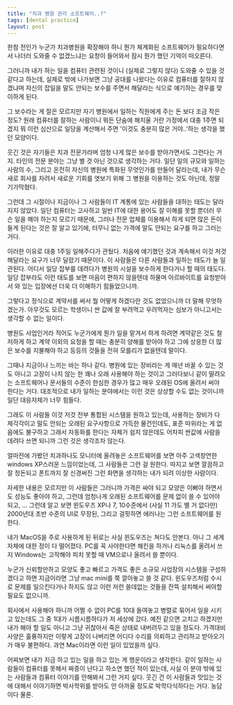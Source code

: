 ```yaml
---
title: "치과 병원 관리 소프트웨어..?"
tags: [dental practice]
layout: post
---
```


한참 전인가 누군가 치과병원을 확장해야 하니 뭔가 체계화된 소프트웨어가 필요하다면서 나더러 도와줄 수 없겠느냐는 요청이 들어와서 잠시 뭔가 했던 기억이 떠오른다.

그러니까 내가 하는 일을 컴퓨터 관련된 것이니 (실제로 그렇지 않다) 도와줄 수 있을 것 같다고 하는데, 실제로 밖에 나가보면 그냥 공대를 나왔다는 이유로 컴퓨터를 잘하지 않겠냐며 자신의 잡일을 말도 안되는 보수를 주면서 해달라는 식으로 얘기하는 경우를 맞이하게 된다. 

그 보수라는 게 잘은 모르지만 자기 병원에서 일하는 직원에게 주는 돈 보다 조금 작은 정도? 원래 컴퓨터를 잘하는 사람이니 뭐든 단숨에 해치울 거란 가정에서 대충 1주면 되겠지 뭐 이런 심산으로 일당을 계산해서 주면 '이것도 충분히 많은 거야..'하는 생각을 했던 모양이다.

웃긴 것은 자기들은 치과 전문가라며 엄청 나게 많은 보수를 받아가면서도 그런다는 거지. 타인의 전문 분야는 그냥 별 것 아닌 것으로 생각하는 거다. 일단 일의 규모와 일하는 사람의 수, 그리고 온전히 자신의 병원에 특화된 무엇인가를 만들어 달라는데, 내가 무슨 새로 회사를 차려서 새로운 기회를 엿보기 위해 그 병원을 이용하는 것도 아닌데, 정말 기가막혔다.

그런데 그 시절이나 지금이나 그 사람들이 IT 계통에 있는 사람들을 대하는 태도는 달라지지 않았다. 일단 컴퓨터는 고사하고 일반 IT에 대한 용어도 잘 이해를 못할 뿐더러 무슨 일을 해야 하는지 모르기 때문에, 그러나 전문 업체를 이용해서 하게 되면 많은 돈이 들게 된다는 것은 잘 알고 있기에, 터무니 없는 가격에 말도 안되는 요구를 하고 그러는 거다.

이러한 이유로 대충 1주일 일해주다가 관뒀다. 처음에 얘기했던 것과 계속해서 이것 저것 해달라는 요구가 너무 달랐기 때문이다. 이 사람들은 다른 사람들과 일하는 태도가 늘 일관된다. 어디서 일당 잡부를 데려다가 병원의 시설을 보수하게 한다거나 할 때의 태도다. 일당 잡부라도 이런 태도를 보면 마음이 편하지 않을텐데 하물며 아르바이트를 요청받아서 와 있는 입장에선 더욱 더 이해하기 힘들었으니까.

그렇다고 정식으로 계약서를 써서 뭘 어떻게 하겠다란 것도 없었으니까 더 말해 무엇하겠는가. 아무것도 모르는 학생이니 싼 값에 잘 부려먹고 우려먹자는 심보가 아니고서는 생각할 수 없는 일이다. 

병원도 사업인거라 적어도 누군가에게 뭔가 일을 맡겨서 하게 하려면 계약같은 것도 철저하게 하고 계약 이외의 요청을 할 때는 충분히 양해를 받아야 하고 그에 상응한 더 많은 보수를 지불해야 하고 등등의 것들을 전혀 모를리가 없을텐데 말이다.

그때나 지금이나 느끼는 바는 하나 같다. 병원에 있는 장비라는 게 매년 바꿀 수 있는 것도 아니고 고장이 나지 않는 한 꽤나 오래 사용해야 하는 것이고 그러다보니 같이 딸려오는 소프트웨어나 문서들의 수준이 한심한 경우가 많고 매우 오래된 OS에 올려서 써야 한다는 거다. 대조적으로 내가 일하는 분야에서는 이런 것은 상상할 수도 없는 것이니까 일단 대응자체가 너무 힘들다.

그래도 이 사람들 이것 저것 전부 통합된 시스템을 원하고 있는데, 사용하는 장비가 다 제각각이고 말도 안되는 오래된 요구사항으로 가득한 물건인데도, 표준 따위라는 게 없음에도 불구하고 그래서 자동화를 한다는 자체가 쉽지 않은데도 어차피 싼값에 사람을 데려다 쓰면 되니까 그런 것은 생각조차 않는다.

얼마전에 가봤던 치과하나도 모니터에 올려놓은 소프트웨어를 보면 아주 고색창연한 windows XP스러운 느낌이었는데, 그 사람들은 그런 걸 원한다. 따지고 보면 깔끔하고 잘 정돈되고 폰트까지 잘 신경써진 그런 화면을 생각하는 내가 되려 이상한 사람이다. 

자세한 내용은 모르지만 이 사람들은 그러니까 가격은 싸야 되고 모양은 이뻐야 하면서도 성능도 좋아야 하고, 그런데 엄청나게 오래된 소프트웨어를 문제 없이 쓸 수 있어야 되고, ... 그런데 알고 보면 윈도우즈 XP나 7, 10수준에서 (사실 11 가도 별 거 없다만) 2000년대 초반 수준의 UI로 무장된, 그리고 걸핏하면 에러나는 그런 소프트웨어를 원한다.

내가 MacOS을 주로 사용하게 된 뒤로는 사실 윈도우즈는 쳐다도 안본다. 아니 그 세계 자체에 대한 정이 다 떨어졌다. PC를 꼭 사야한다면 해킨을 하거나 리눅스를 올려서 쓰지 Windows는 고작해야 피치 못할 때 VM으로나 올려서 쓸 뿐이다. 

누군가 신뢰할만하고 모양도 좋고 빠르고 가격도 좋은 소규모 사업장의 시스템을 구성하겠다고 하면 지금이라면 그냥 mac mini를 쭉 깔아놓고 쓸 것 같다. 윈도우즈처럼 수시로 문제를 일으킨다거나 하지도 않고 이런 저런 쓸데없는 것들을 잔뜩 설치해서 써야할 필요도 없으니까. 

회사에서 사용해야 하니까 어쩔 수 없이 PC를 10대 들여놓고 병렬로 묶어서 일을 시키고 있는데도 그 중 1대가 시름시름하다가 저 세상에 갔다. 예전 같으면 고치고 하겠지만 내가 해야 할 일도 아니고 그냥 귀찮아서 죽은 상태로 내버려두고 있을 정도다. 가격대비 사양은 훌륭하지만 이렇게 고장이 나버리면 어디다 수리를 의뢰하고 관리하고 받아오기가 매우 불편하다. 과연 Mac이라면 이런 일이 있었을까 싶다. 

어찌보면 내가 지금 하고 있는 일을 하고 있는 게 행운이라고 생각한다. 같이 일하는 사람들이 컴퓨터를 못해서 짜증이 난다고 하소연 했던 적이 있는데, 사실 이 분야 밖에 있는 사람들과 컴퓨터 이야기를 안해봐서 그런 거지 싶다. 웃긴 건 이 사람들과 맛있는 것에 대해서 이야기하면 박사학위를 받아도 안 아까울 정도로 박학다식하다는 거다. 농담이다 물론.

